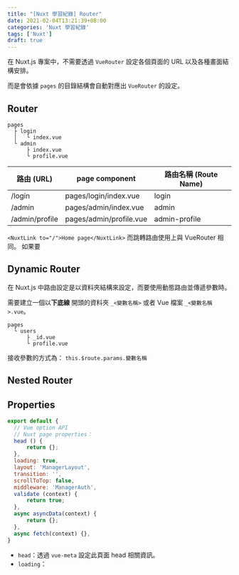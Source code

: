 ```yaml
---
title: "[Nuxt 學習紀錄] Router"
date: 2021-02-04T13:21:39+08:00
categories: 'Nuxt 學習紀錄'
tags: ['Nuxt']
draft: true
---
```


在 Nuxt.js 專案中，不需要透過 `VueRouter` 設定各個頁面的 URL 以及各種畫面結構安排。

而是會依據 `pages` 的目錄結構會自動對應出 `VueRouter` 的設定。

## Router
```
pages
  ├ login
  │   └ index.vue
  └ admin
      ├ index.vue
      └ profile.vue
```

|路由 (URL)|page component|路由名稱 (Route Name)|
|---|---|---|
|/login|pages/login/index.vue|login|
|/admin|pages/admin/index.vue|admin|
|/admin/profile|pages/admin/profile.vue|admin-profile|

`<NuxtLink to="/">Home page</NuxtLink>`
而跳轉路由使用上與 VueRouter 相同。
如果要

## Dynamic Router
在 Nuxt.js 中路由設定是以資料夾結構來設定，而要使用動態路由並傳遞參數時。

需要建立一個以**下底線** 開頭的資料夾 `_<變數名稱>` 或者 Vue 檔案 `_<變數名稱>.vue`。

```
pages
  └ users
      ├ _id.vue
      └ profile.vue
```

接收參數的方式為： `this.$route.params.變數名稱`

## Nested Router

## Properties
```js
export default {
  // Vue option API
  // Nuxt page properties：
  head () {
      return {};
  },
  loading: true,
  layout: 'ManagerLayout',
  transition: '',
  scrollToTop: false,
  middleware: 'ManagerAuth',
  validate (context) {
      return true;
  },
  async asyncData(context) {
      return {};
  },
  async fetch(context) {},
}
```

- `head`：透過 `vue-meta` 設定此頁面 head 相關資訊。
- `loading`：
